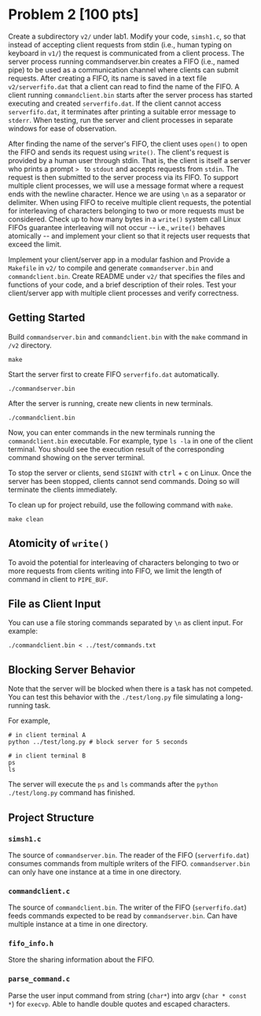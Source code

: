 # Problem 2 [100 pts]

Create a subdirectory `v2/` under lab1. Modify your code, `simsh1.c`, so that
instead of accepting client requests from stdin (i.e., human typing on keyboard
in `v1/`) the request is communicated from a client process. The server process
running commandserver.bin creates a FIFO (i.e., named pipe) to be used as a
communication channel where clients can submit requests. After creating a FIFO,
its name is saved in a text file `v2/serverfifo.dat` that a client can read to
find the name of the FIFO. A client running `commandclient.bin` starts after the
server process has started executing and created `serverfifo.dat`. If the client
cannot access `serverfifo.dat`, it terminates after printing a suitable error
message to `stderr`. When testing, run the server and client processes in
separate windows for ease of observation.

After finding the name of the server's FIFO, the client uses `open()` to open
the FIFO and sends its request using `write()`. The client's request is provided
by a human user through stdin. That is, the client is itself a server who prints
a prompt `> ` to `stdout` and accepts requests from `stdin`. The request is then
submitted to the server process via its FIFO. To support multiple client
processes, we will use a message format where a request ends with the newline
character. Hence we are using `\n` as a separator or delimiter. When using FIFO
to receive multiple client requests, the potential for interleaving of
characters belonging to two or more requests must be considered. Check up to how
many bytes in a `write()` system call Linux FIFOs guarantee interleaving will
not occur -- i.e., `write()` behaves atomically -- and implement your client so
that it rejects user requests that exceed the limit.

Implement your client/server app in a modular fashion and Provide a `Makefile`
in `v2/` to compile and generate `commandserver.bin` and `commandclient.bin`.
Create README under `v2/` that specifies the files and functions of your code,
and a brief description of their roles. Test your client/server app with
multiple client processes and verify correctness.

## Getting Started

Build `commandserver.bin` and `commandclient.bin` with the `make` command in
`/v2` directory.

```shell
make
```

Start the server first to create FIFO `serverfifo.dat` automatically.

```shell
./commandserver.bin
```

After the server is running, create new clients in new terminals.

```shell
./commandclient.bin
```

Now, you can enter commands in the new terminals running the `commandclient.bin`
executable. For example, type `ls -la` in one of the client terminal. You should
see the execution result of the corresponding command showing on the server
terminal.

To stop the server or clients, send `SIGINT` with <kbd>ctrl</kbd> + <kbd>c</kbd>
on Linux. Once the server has been stopped, clients cannot send commands. Doing
so will terminate the clients immediately.

To clean up for project rebuild, use the following command with `make`.

```shell
make clean
```

## Atomicity of `write()`

To avoid the potential for interleaving of characters belonging to two or more
requests from clients writing into FIFO, we limit the length of command in
client to `PIPE_BUF`.

## File as Client Input

You can use a file storing commands separated by `\n` as client input. For
example:

```shell
./commandclient.bin < ../test/commands.txt
```

## Blocking Server Behavior

Note that the server will be blocked when there is a task has not competed. You
can test this behavior with the `./test/long.py` file simulating a long-running
task.

For example,

```shell
# in client terminal A
python ../test/long.py # block server for 5 seconds
```

```shell
# in client terminal B
ps
ls
```

The server will execute the `ps` and `ls` commands after the
`python ./test/long.py` command has finished.

## Project Structure

### `simsh1.c`

The source of `commandserver.bin`. The reader of the FIFO (`serverfifo.dat`)
consumes commands from multiple writers of the FIFO. `commandserver.bin` can
only have one instance at a time in one directory.

### `commandclient.c`

The source of `commandclient.bin`. The writer of the FIFO (`serverfifo.dat`)
feeds commands expected to be read by `commandserver.bin`. Can have multiple
instance at a time in one directory.

### `fifo_info.h`

Store the sharing information about the FIFO.

### `parse_command.c`

Parse the user input command from string (`char*`) into argv (`char * const *`)
for `execvp`. Able to handle double quotes and escaped characters.
